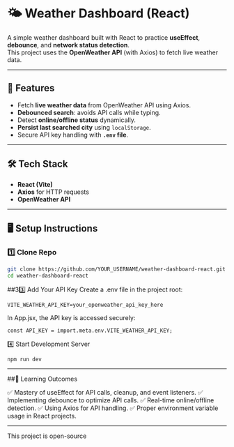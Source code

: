 # 🌤 Weather Dashboard (React)

A simple weather dashboard built with React to practice **useEffect**, **debounce**, and **network status detection**.  
This project uses the **OpenWeather API** (with Axios) to fetch live weather data.

---

## 🚀 Features
- Fetch **live weather data** from OpenWeather API using Axios.
- **Debounced search**: avoids API calls while typing.
- Detect **online/offline status** dynamically.
- **Persist last searched city** using `localStorage`.
- Secure API key handling with **`.env` file**.

---

## 🛠 Tech Stack
- **React (Vite)**
- **Axios** for HTTP requests
- **OpenWeather API**

---

## 🖥️ Setup Instructions

### 1️⃣ Clone Repo
```bash
git clone https://github.com/YOUR_USERNAME/weather-dashboard-react.git
cd weather-dashboard-react
```
##33️⃣ Add Your API Key
Create a .env file in the project root:
```
VITE_WEATHER_API_KEY=your_openweather_api_key_here
```

In App.jsx, the API key is accessed securely:
```
const API_KEY = import.meta.env.VITE_WEATHER_API_KEY;
```

4️⃣ Start Development Server
```
npm run dev
```
---

##🎯 Learning Outcomes

✅ Mastery of useEffect for API calls, cleanup, and event listeners.
✅ Implementing debounce to optimize API calls.
✅ Real-time online/offline detection.
✅ Using Axios for API handling.
✅ Proper environment variable usage in React projects.

---
This project is open-source

